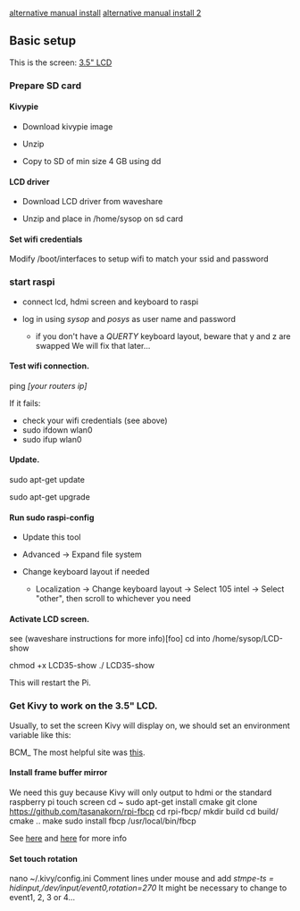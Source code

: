 [alternative manual install](https://www.raspberrypi.org/forums/viewtopic.php?t=121013)
[alternative manual install 2](https://kivy.org/docs/installation/installation-rpi.html)



## Basic setup
This is the screen: [3.5" LCD](https://www.waveshare.com/3.5inch-rpi-lcd-a.htm)
### Prepare SD card
#### Kivypie
* Download kivypie image

* Unzip

* Copy to SD of min size 4 GB using dd

#### LCD driver
* Download LCD driver from waveshare

* Unzip and place in /home/sysop on sd card

#### Set wifi credentials
Modify /boot/interfaces to setup wifi to match your ssid and password




### start raspi
* connect lcd, hdmi screen and keyboard to raspi

* log in using *sysop* and *posys* as user name and password
	* if you don't have a *QUERTY* keyboard layout, beware that y and z are swapped
	We will fix that later...

#### Test wifi connection.
ping *[your routers ip]*

If it fails:
* check your wifi credentials (see above)
* sudo ifdown wlan0
* sudo ifup wlan0

#### Update.
sudo apt-get update

sudo apt-get upgrade

#### Run sudo raspi-config
* Update this tool

* Advanced &rarr; Expand file system

* Change keyboard layout if needed
	* Localization &rarr; Change keyboard layout &rarr; Select 105 intel &rarr; Select "other", then scroll to whichever you need




#### Activate LCD screen.
see (waveshare instructions for more info)[foo]
cd into /home/sysop/LCD-show

chmod +x LCD35-show
./ LCD35-show


This will restart the Pi.


### Get Kivy to work on the 3.5" LCD.
Usually, to set the screen Kivy will display on, we should set an environment variable like this:

BCM_
The most helpful site was [this](https://www.raspberrypi.org/forums/viewtopic.php?f=28&t=145336).

#### Install frame buffer mirror
We need this guy because Kivy will only output to hdmi or the standard raspberry pi touch screen
cd ~
sudo apt-get install cmake
git clone https://github.com/tasanakorn/rpi-fbcp
cd rpi-fbcp/
mkdir build
cd build/
cmake ..
make
sudo install fbcp /usr/local/bin/fbcp

See [here](https://github.com/notro/fbtft/wiki/Framebuffer-use) and [here](https://github.com/tasanakorn/rpi-fbcp) for more info


#### Set touch rotation
nano ~/.kivy/config.ini
Comment lines under mouse and add
*stmpe-ts = hidinput,/dev/input/event0,rotation=270*
It might be necessary to change to event1, 2, 3 or 4...



